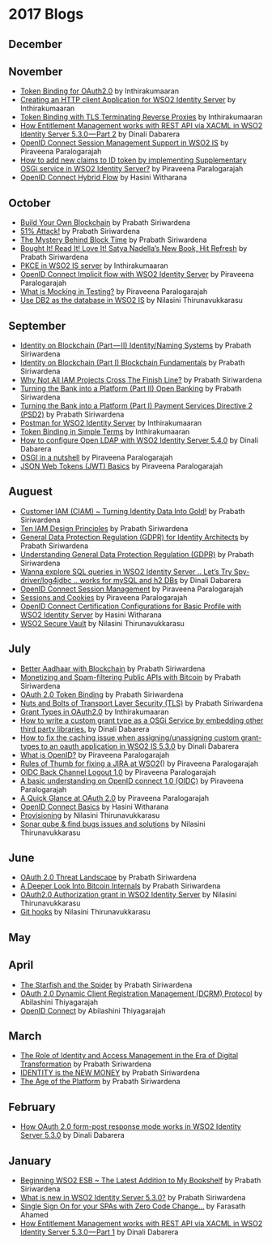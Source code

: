 # 2017 Blogs
## December
## November
* [Token Binding for OAuth2.0](https://medium.com/@inthiraj1994/token-binding-for-oauth2-0-9d810cb6ba8b) by Inthirakumaaran
* [Creating an HTTP client Application for WSO2 Identity Server](https://medium.com/@inthiraj1994/creating-an-http-client-application-for-wso2-identity-server-1b677fe52f39) by Inthirakumaaran
* [Token Binding with TLS Terminating Reverse Proxies](https://medium.com/@inthiraj1994/token-binding-with-tls-terminating-reverse-proxies-e31d38c1c55b) by Inthirakumaaran
* [How Entitlement Management works with REST API via XACML in WSO2 Identity Server 5.3.0 — Part 2](https://medium.com/@gdrdabarera/how-entitlement-management-works-with-rest-api-via-xacml-in-wso2-identity-server-5-3-0-part-2-ca6b78cf8cde) by Dinali Dabarera
* [OpenID Connect Session Management Support in WSO2 IS](https://medium.com/@piraveenaparalogarajah/openid-connect-session-management-support-in-wso2-is-8935d80b6437) by Piraveena Paralogarajah
* [How to add new claims to ID token by implementing Supplementary OSGi service in WSO2 Identity Server?](https://medium.com/@piraveenaparalogarajah/how-to-add-new-claims-to-id-token-by-implementing-supplementary-osgi-service-in-wso2-identity-626d19cfecab) by Piraveena Paralogarajah
* [OpenID Connect Hybrid Flow](https://medium.com/@hasiniwitharana/openid-connect-hybrid-flow-1123bc9461fe) by Hasini Witharana
## October
* [Build Your Own Blockchain](https://medium.facilelogin.com/build-your-own-blockchain-b8eaeea2f891) by Prabath Siriwardena
* [51% Attack!](https://medium.facilelogin.com/51-attack-a72d26786b23) by Prabath Siriwardena
* [The Mystery Behind Block Time](https://medium.facilelogin.com/the-mystery-behind-block-time-63351e35603a) by Prabath Siriwardena
* [Bought It! Read It! Love It! Satya Nadella’s New Book, Hit Refresh](https://medium.facilelogin.com/bought-it-read-it-love-it-b9083e54f9a2) by Prabath Siriwardena
* [PKCE in WSO2 IS server](https://medium.com/@inthiraj1994/pkce-in-wso2-is-server-51a7eeed2d19) by Inthirakumaaran
* [OpenID Connect Implicit flow with WSO2 Identity Server](https://medium.com/@piraveenaparalogarajah/openid-connect-implicit-flow-with-wso2-identity-server-cf1eca37bdfd) by Piraveena Paralogarajah
* [What is Mocking in Testing?](https://medium.com/@piraveenaparalogarajah/what-is-mocking-in-testing-d4b0f2dbe20a) by Piraveena Paralogarajah
* [Use DB2 as the database in WSO2 IS](https://medium.com/@nilasini/use-db2-as-the-database-in-wso2-is-2d1a7aae9e00) by Nilasini Thirunavukkarasu
## September
* [Identity on Blockchain (Part — II) Identity/Naming Systems](https://medium.facilelogin.com/identity-on-blockchain-part-ii-91dc51cb5beb) by Prabath Siriwardena
* [Identity on Blockchain (Part I) Blockchain Fundamentals](https://medium.facilelogin.com/identity-on-blockchain-part-i-a59d7abe75c0) by Prabath Siriwardena
* [Why Not All IAM Projects Cross The Finish Line?](https://medium.facilelogin.com/why-not-all-iam-projects-cross-the-finish-line-a767d6a2c0dd) by Prabath Siriwardena
* [Turning the Bank into a Platform (Part II) Open Banking](https://medium.facilelogin.com/turning-the-bank-into-a-platform-part-ii-ee4c76d8156) by Prabath Siriwardena
* [Turning the Bank into a Platform (Part I) Payment Services Directive 2 (PSD2)](https://medium.facilelogin.com/turning-the-bank-into-a-platform-part-i-7eefebd7945a) by Prabath Siriwardena
* [Postman for WSO2 Identity Server](https://medium.com/@inthiraj1994/postman-for-wso2-is-server-cdb2ba77acf2) by Inthirakumaaran
* [Token Binding in Simple Terms](https://medium.com/@inthiraj1994/token-binding-in-simple-terms-6d2035075ab) by Inthirakumaaran
* [How to configure Open LDAP with WSO2 Identity Server 5.4.0](https://medium.com/@gdrdabarera/how-to-configure-open-ldap-with-wso2-identity-server-5-4-0-3a76bf240001) by Dinali Dabarera
* [OSGI in a nutshell](https://medium.com/@piraveenaparalogarajah/osgi-in-a-nutshell-aafc3a86cff0) by Piraveena Paralogarajah
* [JSON Web Tokens (JWT) Basics](https://medium.com/@piraveenaparalogarajah/json-web-tokens-jwt-basics-6515b13077e8) by Piraveena Paralogarajah
## Auguest
* [Customer IAM (CIAM) ~ Turning Identity Data Into Gold!](https://medium.facilelogin.com/customer-iam-ciam-turning-identity-data-into-gold-3dcfc93f0073) by Prabath Siriwardena
* [Ten IAM Design Principles](https://medium.facilelogin.com/ten-iam-design-principles-57351b6c69b2) by Prabath Siriwardena
* [General Data Protection Regulation (GDPR) for Identity Architects](https://medium.facilelogin.com/gdpr-for-identity-architects-1a6423759d30) by Prabath Siriwardena
* [Understanding General Data Protection Regulation (GDPR)](https://medium.facilelogin.com/understanding-gdpr-9201e1356418) by Prabath Siriwardena
* [Wanna explore SQL queries in WSO2 Identity Server .. Let’s Try Spy-driver/log4jdbc .. works for mySQL and h2 DBs](https://medium.com/@gdrdabarera/wanna-explore-sql-queries-in-wso2-identity-server-9700622298ca) by Dinali Dabarera
* [OpenID Connect Session Management](https://medium.com/@piraveenaparalogarajah/openid-connect-session-management-dc6a65040cc) by Piraveena Paralogarajah
* [Sessions and Cookies](https://medium.com/@piraveenaparalogarajah/sessions-and-cookies-2c0919552f29) by Piraveena Paralogarajah
* [OpenID Connect Certification Configurations for Basic Profile with WSO2 Identity Server](https://medium.com/@hasiniwitharana/openid-connect-certification-configurations-for-basic-profile-with-wso2-identity-server-e3cd511a9f37) by Hasini Witharana
* [WSO2 Secure Vault](https://medium.com/@nilasini/wso2-secure-vault-620945d48d67) by Nilasini Thirunavukkarasu
## July
* [Better Aadhaar with Blockchain](https://medium.facilelogin.com/making-aadhaar-better-with-blockchain-ec3aef9852b0) by Prabath Siriwardena
* [Monetizing and Spam-filtering Public APIs with Bitcoin](https://medium.facilelogin.com/monetizing-and-spam-filtering-public-apis-with-bitcoin-38c4a3ec71f7) by Prabath Siriwardena
* [OAuth 2.0 Token Binding](https://medium.facilelogin.com/oauth-2-0-token-binding-e84cbb2e60) by Prabath Siriwardena
* [Nuts and Bolts of Transport Layer Security (TLS)](https://medium.facilelogin.com/nuts-and-bolts-of-transport-layer-security-tls-2c5af298c4be) by Prabath Siriwardena
* [Grant Types in OAuth2.0](https://medium.com/@inthiraj1994/grant-types-in-oauth2-0-48c6695d70c) by Inthirakumaaran
* [How to write a custom grant type as a OSGi Service by embedding other third party libraries.](https://medium.com/@gdrdabarera/how-to-write-a-custom-grant-type-as-a-osgi-service-7cc10d77b957) by Dinali Dabarera
* [How to fix the caching issue when assigning/unassigning custom grant-types to an oauth application in WSO2 IS 5.3.0](https://medium.com/@gdrdabarera/how-to-fix-the-caching-issue-when-assigning-unassigning-custom-grant-types-to-an-oauth-application-9ff0a77fef81) by Dinali Dabarera
* [What is OpenID?](https://medium.com/@piraveenaparalogarajah/what-is-openid-efe74e37b4d7) by Piraveena Paralogarajah
* [Rules of Thumb for fixing a JIRA at WSO2](https://medium.com/@piraveenaparalogarajah/rules-of-thumb-for-fixing-a-jira-at-wso2-31ab9120c8ee)() by Piraveena Paralogarajah
* [OIDC Back Channel Logout 1.0](https://medium.com/@piraveenaparalogarajah/openid-connect-back-channel-logout-1-0-fe1f90c83fe5)  by Piraveena Paralogarajah
* [A basic understanding on OpenID connect 1.0 (OIDC)](https://medium.com/@piraveenaparalogarajah/a-basic-understanding-on-openid-connect-1-0-oidc-52093aa83ae3) by Piraveena Paralogarajah
* [A Quick Glance at OAuth 2.0](https://medium.com/@piraveenaparalogarajah/a-quick-glance-at-oauth-2-0-bd7ef2e6cc9e) 
by Piraveena Paralogarajah
* [OpenID Connect Basics](https://medium.com/@hasiniwitharana/openid-connect-532465308090) by Hasini Witharana
* [Provisioning](https://medium.com/@nilasini/provisioning-bccb1aef8cda) by Nilasini Thirunavukkarasu
* [Sonar qube & find bugs issues and solutions](https://medium.com/@nilasini/sonar-qube-find-bugs-issues-and-solutions-5aed2df624ef) by Nilasini Thirunavukkarasu
## June
* [OAuth 2.0 Threat Landscape](https://medium.facilelogin.com/oauth-2-0-threat-landscapes-9756e5bc44ee) by Prabath Siriwardena
* [A Deeper Look Into Bitcoin Internals](https://medium.facilelogin.com/pay-with-bitcoin-to-play-with-a-fidget-spinner-86b7b43414c0) by Prabath Siriwardena
* [OAuth2.0 Authorization grant in WSO2 Identity Server](https://medium.com/@nilasini/oauth2-0-authorization-grant-in-wso2-identity-server-9f1dd1d33d76) by Nilasini Thirunavukkarasu
* [Git hooks](https://medium.com/@nilasini/git-hooks-c503b40f50c1) by Nilasini Thirunavukkarasu
## May
## April
* [The Starfish and the Spider](https://medium.facilelogin.com/the-starfish-and-the-spider-9ca778281442) by Prabath Siriwardena
* [OAuth 2.0 Dynamic Client Registration Management (DCRM) Protocol](https://medium.com/@abilashini/oauth-2-0-dynamic-client-registration-management-dcrm-protocol-b55f222f481b) by Abilashini Thiyagarajah
* [OpenID Connect](https://medium.com/@abilashini/openid-connect-5081b3021f11) by Abilashini Thiyagarajah
## March
* [The Role of Identity and Access Management in the Era of Digital Transformation](https://medium.facilelogin.com/the-role-of-identity-and-access-management-in-the-era-of-digital-transformation-48a472ce3247) by Prabath Siriwardena
* [IDENTITY is the NEW MONEY](https://medium.facilelogin.com/identity-is-the-new-money-b4abe406e615) by Prabath Siriwardena
* [The Age of the Platform](https://medium.facilelogin.com/the-age-of-the-platform-bd6fd5946f24) by Prabath Siriwardena
## February
* [How OAuth 2.0 form-post response mode works in WSO2 Identity Server 5.3.0](https://medium.com/@gdrdabarera/how-oauth-2-0-form-post-response-mode-works-in-wso2-identity-server-3-0-8e684ed3b477) by Dinali Dabarera
## January
* [Beginning WSO2 ESB ~ The Latest Addition to My Bookshelf](https://medium.facilelogin.com/beginning-wso2-esb-the-latest-addition-to-my-bookshelf-dd0f0f98c45f) by Prabath Siriwardena
* [What is new in WSO2 Identity Server 5.3.0?](https://medium.facilelogin.com/what-is-new-in-wso2-identity-server-5-3-0-55c456a7690a) by Prabath Siriwardena
* [Single Sign On for your SPAs with Zero Code Change…](https://medium.com/@farasath/enable-single-sign-on-for-your-spas-hosted-on-apache-http-server-97b466067910) by Farasath Ahamed
* [How Entitlement Management works with REST API via XACML in WSO2 Identity Server 5.3.0 — Part 1](https://medium.com/@gdrdabarera/how-entitlement-management-works-with-rest-api-via-xacml-in-wso2-identity-server-5-3-0-7a60940d040c) by Dinali Dabarera
